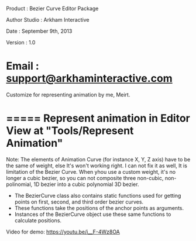 Product : Bezier Curve Editor Package

Author Studio : Arkham Interactive

Date : September 9th, 2013

Version : 1.0

Email : support@arkhaminteractive.com
=====

Customize for representing animation by me, Meirt.

=====
Represent animation in Editor View at "Tools/Represent Animation"
=====

Note:
	The elements of Animation Curve (for instance X, Y, Z axis) have to be the same of weight, else It's won't working right.
	I can not fix it as well, It is limitation of the Bezier Curve.
	When yhou use a custom weight, it's no longer a cubic bezier, so you can not composite three non-cubic, non-polinomial, 1D bezier into a cubic polynomial 3D bezier.

 - The BezierCurve class also contains static functions used for getting points on first, second, and third order bezier curves. 
 - These functions take the positions of the anchor points as arguments.
 - Instances of the BezierCurve object use these same functions to calculate positions.

 Video for demo: https://youtu.be/i__F-4Wz8OA
